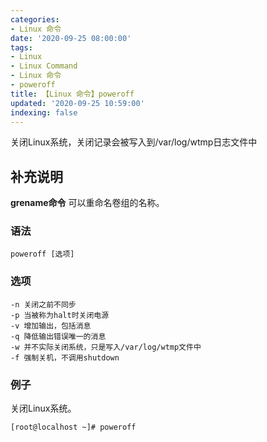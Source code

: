 ```yaml
---
categories:
- Linux 命令
date: '2020-09-25 08:00:00'
tags:
- Linux
- Linux Command
- Linux 命令
- poweroff
title: 【Linux 命令】poweroff
updated: '2020-09-25 10:59:00'
indexing: false
---
```


关闭Linux系统，关闭记录会被写入到/var/log/wtmp日志文件中

## 补充说明

**grename命令** 可以重命名卷组的名称。

###  语法

```shell
poweroff [选项]
```

###  选项

```shell
-n 关闭之前不同步
-p 当被称为halt时关闭电源
-v 增加输出，包括消息
-q 降低输出错误唯一的消息
-w 并不实际关闭系统，只是写入/var/log/wtmp文件中
-f 强制关机，不调用shutdown
```

### 例子

关闭Linux系统。

```shell
[root@localhost ~]# poweroff
```

<!-- Linux命令行搜索引擎：https://jaywcjlove.github.io/linux-command/ -->
